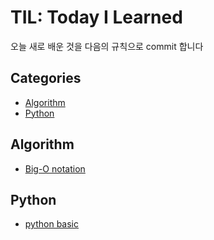 # TIL: Today I Learned

오늘 새로 배운 것을 다음의 규칙으로 commit 합니다

## Categories

- [Algorithm](#algorithm)
- [Python](#python)


## Algorithm

- [Big-O notation](https://github.com/tkhwang/TIL/blob/master/algorithm/big_o_notation/README.md)


## Python

- [python basic]()




